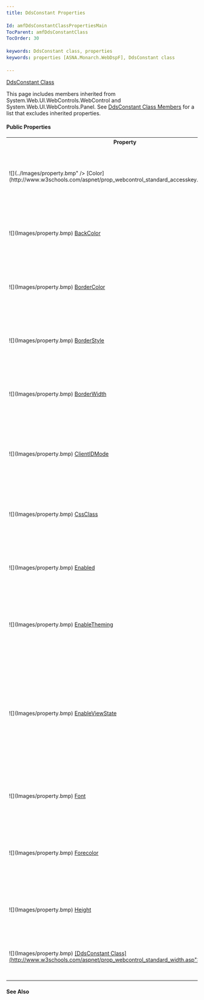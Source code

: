 ```yaml
---
title: DdsConstant Properties

Id: amfDdsConstantClassPropertiesMain
TocParent: amfDdsConstantClass
TocOrder: 30

keywords: DdsConstant class, properties
keywords: properties [ASNA.Monarch.WebDspF], DdsConstant class

---
```


[DdsConstant Class](amfDdsConstantClass.html)

This page includes members inherited from System.Web.UI.WebControls.WebControl and System.Web.UI.WebControls.Panel. See [ DdsConstant Class Members](amfDdsConstantClassMembers.html) for a list that excludes inherited properties.

#### Public Properties
<table class="mytable" cellspacing="0" cellpadding="4" width="90%">
          <colgroup>
            <col width="30%" />
            <col width="70%" />
          </colgroup>
          <tr>
            <th>Property</th>
            <th>Description</th>
          </tr>
            <tr>
            <td style="height: 31px">![](../Images/property.bmp" /> [Color](http://www.w3schools.com/aspnet/prop_webcontrol_standard_accesskey.asp">AccessKey</a></td>
            <td style="height: 31px">Gets or sets a key used to access the Bar control. (Inherited from ASP.NET 
			WebControl.)</td>
            </tr>
			<tr>
            <td>![](Images/property.bmp) <a href="http://www.w3schools.com/aspnet/prop_webcontrol_standard_backcolor.asp">BackColor</a></td>
            <td>Sets the background for this control. (Inherited from ASP.NET 
			WebControl.)</td>
            </tr>
			<tr>
            <td>![](Images/property.bmp) <a href="http://www.w3schools.com/aspnet/prop_webcontrol_standard_Bordercolor.asp">BorderColor</a></td>
            <td>Sets the border color for this control. (Inherited from ASP.NET 
			WebControl.)</td>
            </tr>
			<tr>
            <td>![](Images/property.bmp) <a href="http://www.w3schools.com/aspnet/prop_webcontrol_standard_borderstyle.asp">BorderStyle</a></td>
            <td>Sets the border style for this control. (Inherited from ASP.NET 
			WebControl.)</td>
            </tr>
			<tr>
            <td>![](Images/property.bmp) <a href="http://www.w3schools.com/aspnet/prop_webcontrol_standard_borderwidth.asp">BorderWidth</a></td>
            <td>Sets the border width for this control. (Inherited from ASP.NET 
			WebControl.)</td>
            </tr>
			<tr>
            <td style="height: 31px">![](Images/property.bmp) <a href="http://msdn.microsoft.com/en-us/library/system.web.ui.control.clientidmode(v=vs.110).aspx">ClientIDMode</a></td>
            <td style="height: 31px">Sets the algorithm used to determine the ClientID Property. (Inherited from ASP.NET 
			WebControl.)</td>
            </tr>
           <tr>
            <td>![](Images/property.bmp)
              <a href="amfDdsFieldClassColorProperty.html)
            </td>
            <td>Gets or sets the
            conditional values that control the color of the
            field.  (Inherited from DdsField.)</td>
          </tr>
          <tr>
            <td>![](Images/property.bmp)
              [
              Comment](amfDdsFieldClassCommentProperty.html)
            </td>
            <td>Gets or sets a comment
            associated with the field.  (Inherited from
            DdsField.)</td>
          </tr>
            <tr>
            <td>![](Images/property.bmp" style="height: 16px) [
              ErrorMessage](http://www.w3schools.com/aspnet/prop_webcontrol_standard_cssclass.asp">CssClass</a></td>
            <td>Gets or sets the CSS Class of the control. (Inherited from ASP.NET 
			WebControl.)</td>
            </tr>
			<tr>
            <td>![](Images/property.bmp) <a href="http://www.w3schools.com/aspnet/prop_webcontrol_standard_enabled.asp">Enabled</a></td>
            <td>Sets whether or not the control is enabled. (Inherited from ASP.NET 
			WebControl.)</td>
            </tr>
			<tr>
            <td>![](Images/property.bmp) <a href="http://msdn.microsoft.com/en-us/library/system.web.ui.control.enabletheming(v=vs.110).aspx">EnableTheming</a></td>
            <td>Determines whether themes apply to this control. (Inherited from ASP.NET 
			WebControl.)</td>
            </tr>
			<tr>
            <td style="height: 51px">![](Images/property.bmp) <a href="http://msdn.microsoft.com/en-us/library/system.web.ui.control.enableviewstate(v=vs.110).aspx">EnableViewState</a></td>
            <td style="height: 51px">Determines whether the server control persists its view state, and the view state of any child controls it contains, to the requesting client. (Inherited from ASP.NET 
			WebControl.)</td>
            </tr>
          <tr>
            <td>![](Images/property.bmp)
              <a href="amfDdsFieldClassErrorMessageProperty.html)
            </td>
            <td>Gets or sets the conditions
            that control the error messages for the field. 
            (Inherited from DdsField.)</td>
          </tr>
          <tr>
            <td>![](Images/property.bmp)
              [
              ErrorMessageId](amfDdsFieldClassErrorMessageIdProperty.html)
            </td>
            <td>Gets or sets the conditions
            that control the error message for the field when a
            message file is used.  (Inherited from
            DdsField.)</td>
          </tr>
            <tr>
            <td>![](Images/property.bmp) [InvertFontColor](http://www.w3schools.com/aspnet/prop_webcontrol_standard_font.asp">Font</a></td>
            <td>Sets the font for the control. (Inherited from ASP.NET WebControl.)</td>
            </tr>
			<tr>
            <td>![](Images/property.bmp) <a href="http://www.w3schools.com/aspnet/prop_webcontrol_standard_forecolor.asp">Forecolor</a></td>
            <td>Sets the foreground (usually the text) color for the control. (Inherited from ASP.NET 
			WebControl.)</td>
            </tr>
              <tr>
            <td>![](Images/property.bmp) <a href="http://www.w3schools.com/aspnet/prop_webcontrol_standard_Height.asp">Height</a></td>
            <td>Sets the height of the control. (Inherited from ASP.NET WebControl.)</td>
          </tr>
		  <tr>
		  <td>![](Images/property.bmp)
		   <a href="amfDdsFieldClassInvertFontColorProperty.html)</td>
		   <td>Inverts the font and background color of the text, and implements DSPATR: RI. (Inherited from DdsField.)</td>
		   </tr>
          <tr>
			<td>![](..\Images\property.bmp) [MsgConFile](amfDdsConstantClassMsgConFileProperty.html)
				</td>
			<td>Gets or sets the **Name**  of the Message File, without the **amfx**  
			extension.
				</td>
		</tr>
		<tr>
			<td>
				![](..\Images\property.bmp) [MsgConID](amfDdsConstantClassMsgConIdProperty.html)
				</td>
			<td>Gets or sets the Message-ID specifying the text to use as the value of the constant field. 				</td>
		</tr>
		<tr>
			<td>![](..\Images\property.bmp) [MsgConLength](amfDdsConstantClassMsgConLengthProperty.html)

						</td>
						<td>Gets or sets the maximum number of characters to copy from the message. Note: This property is different from the Web control's inherited **Length**  property.
						</td>
					</tr>
                   <tr>
            <td style="height: 31px"><img src="../Images/property.bmp) [Text](http://msdn.microsoft.com/en-us/library/system.web.ui.control.skinid(v=vs.110).aspx">SkinID</a></td>
            <td style="height: 31px">Gets or sets the skin to use on the control. (Inherited from ASP.NET 
			WebControl.)</td>
            </tr>
			<tr>
            <td style="height: 31px">![](Images/property.bmp) <a href="http://www.w3schools.com/aspnet/prop_webcontrol_standard_tabindex.asp">TabIndex</a></td>
            <td style="height: 31px">Sets the Tab Index for this control. (Inherited from ASP.NET 
			WebControl.)</td>
            </tr>
                   <tr>
            <td>![](Images/property.bmp)
              <a href="amfDdsConstantClassTextProperty.html)
            </td>
            <td>Gets or sets a string
            containing either a constant to display, or the special
            value *DATE, *TIME, *USER or *SYSNAME.</td>
          </tr>
            <tr>
            <td>![](Images/property.bmp) [Underline](http://www.w3schools.com/aspnet/prop_webcontrol_standard_tooltip.asp">Tooltip</a></td>
            <td>Sets the tooltip text for this control. (Inherited from ASP.NET 
			WebControl.)</td>
            </tr>
			<tr>
		  <td>![](Images/property.bmp)
		   <a href="amfDdsFieldClassUnderlineProperty.html)</td>
		   <td>Applies an underline to the text, and implements the DSPATR:UL keyword. (Inherited from DdsField.)</td>
		   </tr>
          <tr>
            <td>![](Images/property.bmp)
              [
              VisibleCondition](amfDdsFieldClassVisibleConditionProperty.html)
            </td>
            <td>Gets or sets the 
 *RPG indicator*  expression that, when
            evaluated, determines if the field 
            should be visible. (Inherited
            from DdsField.)</td>
          </tr>
            <tr>
            <td>![](Images/property.bmp) [DdsConstant Class](http://www.w3schools.com/aspnet/prop_webcontrol_standard_width.asp">Width</a></td>
            <td>Sets the width of the control. (Inherited from ASP.NET WebControl.)</td>
          </tr>

</table>

#### See Also
<dl>
        <dd><a href="amfDdsConstantClass.html)</dd>
        <dd>[DdsConstant Class Members](amfDdsConstantClassMembers.html)</dd>
        <dd>[ASNA.Monarch.WebDspF Namespace](amfWebDspFNamespace.html)</dd>
</dl>

